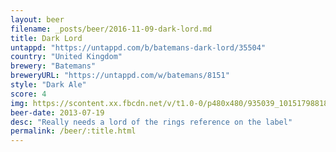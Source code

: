 ```yaml
---
layout: beer
filename: _posts/beer/2016-11-09-dark-lord.md
title: Dark Lord
untappd: "https://untappd.com/b/batemans-dark-lord/35504"
country: "United Kingdom"
brewery: "Batemans"
breweryURL: "https://untappd.com/w/batemans/8151"
style: "Dark Ale"
score: 4
img: https://scontent.xx.fbcdn.net/v/t1.0-0/p480x480/935039_10151798818428745_2074781709_n.jpg?oh=d18bd5afae7f4d0c1175a7cb57b4d085&oe=59028A94
beer-date: 2013-07-19
desc: "Really needs a lord of the rings reference on the label"
permalink: /beer/:title.html
---
```

